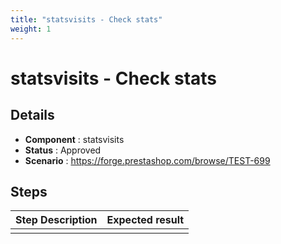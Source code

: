 ```yaml
---
title: "statsvisits - Check stats"
weight: 1
---
```


# statsvisits - Check stats
## Details
* **Component** : statsvisits
* **Status** : Approved
* **Scenario** : https://forge.prestashop.com/browse/TEST-699

## Steps
| Step Description | Expected result |
| ----- | ----- |
|  |  |